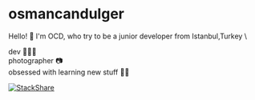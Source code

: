 # osmancandulger


Hello! 🤙 I'm OCD, who try to be a junior developer from Istanbul,Turkey \

dev 👨🏻‍💻\
photographer 📷\
obsessed with learning new stuff 🏃🏻

[![StackShare](http://img.shields.io/badge/tech-stack-0690fa.svg?style=flat)](https://stackshare.io/osmancandulger/my-stack)
